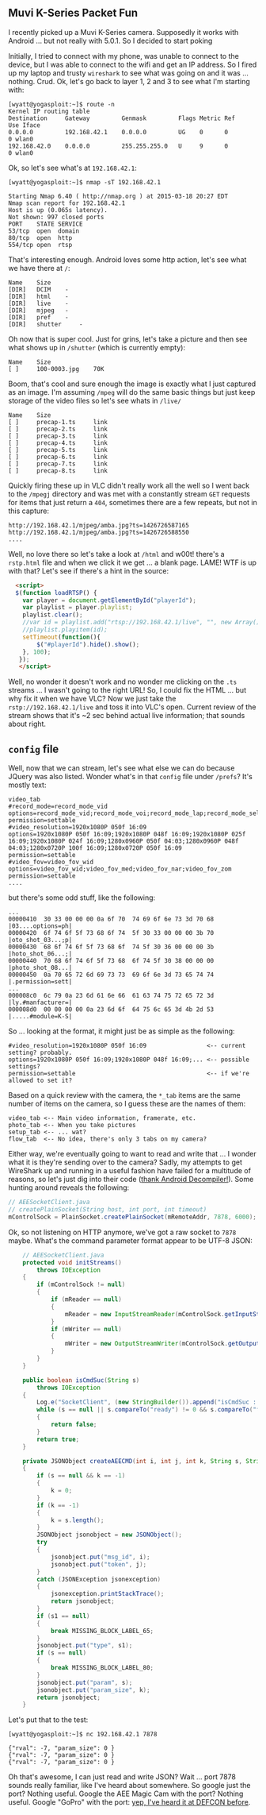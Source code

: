 Muvi K-Series Packet Fun
------------------------
I recently picked up a Muvi K-Series camera. Supposedly it works with Android ... but not really with 5.0.1. So I decided to start poking

Initially, I tried to connect with my phone, was unable to connect to the device, but I was able to connect to the wifi and get an IP address. So I fired up my laptop and trusty ```wireshark``` to see what was going on and it was ... nothing. Crud. Ok, let's go back to layer 1, 2 and 3 to see what I'm starting with:

```
[wyatt@yogasploit:~]$ route -n
Kernel IP routing table
Destination     Gateway         Genmask         Flags Metric Ref    Use Iface
0.0.0.0         192.168.42.1    0.0.0.0         UG    0      0        0 wlan0
192.168.42.0    0.0.0.0         255.255.255.0   U     9      0        0 wlan0
```

Ok, so let's see what's at ```192.168.42.1```:

```
[wyatt@yogasploit:~]$ nmap -sT 192.168.42.1

Starting Nmap 6.40 ( http://nmap.org ) at 2015-03-18 20:27 EDT
Nmap scan report for 192.168.42.1
Host is up (0.065s latency).
Not shown: 997 closed ports
PORT    STATE SERVICE
53/tcp  open  domain
80/tcp  open  http
554/tcp open  rtsp
```

That's interesting enough. Android loves some http action, let's see what we have there at ```/```:

```
Name 	Size
[DIR] 	DCIM 	-
[DIR] 	html 	-
[DIR] 	live 	-
[DIR] 	mjpeg 	-
[DIR] 	pref 	-
[DIR] 	shutter 	-
```

Oh now that is super cool. Just for grins, let's take a picture and then see what shows up in ```/shutter``` (which is currently empty):

```
Name 	Size
[ ] 	100-0003.jpg 	70K
```

Boom, that's cool and sure enough the image is exactly what I just captured as an image. I'm assuming ```/mpeg``` will do the same basic things but just keep storage of the video files so let's see whats in ```/live/```

```
Name 	Size
[ ] 	precap-1.ts 	link
[ ] 	precap-2.ts 	link
[ ] 	precap-3.ts 	link
[ ] 	precap-4.ts 	link
[ ] 	precap-5.ts 	link
[ ] 	precap-6.ts 	link
[ ] 	precap-7.ts 	link
[ ] 	precap-8.ts 	link
```

Quickly firing these up in VLC didn't really work all the well so I went back to the ```/mpegj``` directory and was met with a constantly stream ```GET``` requests for items that just return a ```404```, sometimes there are a few repeats, but not in this capture:

```
http://192.168.42.1/mjpeg/amba.jpg?ts=1426726587165
http://192.168.42.1/mjpeg/amba.jpg?ts=1426726588550
....
```

Well, no love there so let's take a look at ```/html``` and w00t! there's a ```rstp.html``` file and when we click it we get ... a blank page. LAME! WTF is up with that? Let's see if there's a hint in the source:

``` html
  <script>  
  $(function loadRTSP() {
    var player = document.getElementById("playerId");
    var playlist = player.playlist;
    playlist.clear();
    //var id = playlist.add("rtsp://192.168.42.1/live", "", new Array());
    //playlist.playitem(id);
    setTimeout(function(){
        $("#playerId").hide().show();
    }, 100);
   });
   </script>
```

Well, no wonder it doesn't work and no wonder me clicking on the ```.ts``` streams ... I wasn't going to the right URL! So, I could fix the HTML ... but why fix it when we have VLC? Now we just take the ```rstp://192.168.42.1/live``` and toss it into VLC's open. Current review of the stream shows that it's ~2 sec behind actual live information; that sounds about right.

```config``` file
-----------------
Well, now that we can stream, let's see what else we can do because JQuery was also listed. Wonder what's in that ```config``` file under ```/prefs```? It's mostly text:

```
video_tab
#record_mode=record_mode_vid
options=record_mode_vid;record_mode_voi;record_mode_lap;record_mode_sel
permission=settable
#video_resolution=1920x1080P 050f 16:09
options=1920x1080P 050f 16:09;1920x1080P 048f 16:09;1920x1080P 025f 16:09;1920x1080P 024f 16:09;1280x0960P 050f 04:03;1280x0960P 048f 04:03;1280x0720P 100f 16:09;1280x0720P 050f 16:09
permission=settable
#video_fov=video_fov_wid
options=video_fov_wid;video_fov_med;video_fov_nar;video_fov_zom
permission=settable
....
```

but there's some odd stuff, like the following:

```
...
00000410  30 33 00 00 00 0a 6f 70  74 69 6f 6e 73 3d 70 68  |03....options=ph|
00000420  6f 74 6f 5f 73 68 6f 74  5f 30 33 00 00 00 3b 70  |oto_shot_03...;p|
00000430  68 6f 74 6f 5f 73 68 6f  74 5f 30 36 00 00 00 3b  |hoto_shot_06...;|
00000440  70 68 6f 74 6f 5f 73 68  6f 74 5f 30 38 00 00 00  |photo_shot_08...|
00000450  0a 70 65 72 6d 69 73 73  69 6f 6e 3d 73 65 74 74  |.permission=sett|
...
000008c0  6c 79 0a 23 6d 61 6e 66  61 63 74 75 72 65 72 3d  |ly.#manfacturer=|
000008d0  00 00 00 00 0a 23 6d 6f  64 75 6c 65 3d 4b 2d 53  |.....#module=K-S|
```

So ... looking at the format, it might just be as simple as the following:
```
#video_resolution=1920x1080P 050f 16:09                 <-- current setting? probably.
options=1920x1080P 050f 16:09;1920x1080P 048f 16:09;... <-- possible settings?
permission=settable                                     <-- if we're allowed to set it?
```

Based on a quick review with the camera, the ```*_tab``` items are the same number of items on the camera, so I guess these are the names of them:

```
video_tab <-- Main video information, framerate, etc.
photo_tab <-- When you take pictures
setup_tab <-- ... wat?
flow_tab  <-- No idea, there's only 3 tabs on my camera?
````

Either way, we're eventually going to want to read and write that ... I wonder what it is they're sending over to the camera? Sadly, my attempts to get WireShark up and running in a useful fashion have failed for a multitude of reasons, so let's just dig into their code ([thank Android Decompiler!](http://www.decompileandroid.com/)). Some hunting around reveals the following:

``` java
// AEESocketClient.java
// createPlainSocket(String host, int port, int timeout)
mControlSock = PlainSocket.createPlainSocket(mRemoteAddr, 7878, 6000);
```

Ok, so not listening on HTTP anymore, we've got a raw socket to ```7878``` maybe. What's the command parameter format appear to be UTF-8 JSON:

``` java
    // AEESocketClient.java
    protected void initStreams()
        throws IOException
    {
        if (mControlSock != null)
        {
            if (mReader == null)
            {
                mReader = new InputStreamReader(mControlSock.getInputStream(), "UTF-8");
            }
            if (mWriter == null)
            {
                mWriter = new OutputStreamWriter(mControlSock.getOutputStream(), "UTF-8");
            }
        }
    }

    public boolean isCmdSuc(String s)
        throws IOException
    {
        Log.e("SocketClient", (new StringBuilder()).append("isCmdSuc : ").append(s).toString());
        while (s == null || s.compareTo("ready") != 0 && s.compareTo("fail") == 0)
        {
            return false;
        }
        return true;
    }

    private JSONObject createAEECMD(int i, int j, int k, String s, String s1)
    {
        if (s == null && k == -1)
        {
            k = 0;
        }
        if (k == -1)
        {
            k = s.length();
        }
        JSONObject jsonobject = new JSONObject();
        try
        {
            jsonobject.put("msg_id", i);
            jsonobject.put("token", j);
        }
        catch (JSONException jsonexception)
        {
            jsonexception.printStackTrace();
            return jsonobject;
        }
        if (s1 == null)
        {
            break MISSING_BLOCK_LABEL_65;
        }
        jsonobject.put("type", s1);
        if (s == null)
        {
            break MISSING_BLOCK_LABEL_80;
        }
        jsonobject.put("param", s);
        jsonobject.put("param_size", k);
        return jsonobject;
    }
```

Let's put that to the test:

```
[wyatt@yogasploit:~]$ nc 192.168.42.1 7878

{"rval": -7, "param_size": 0 }
{"rval": -7, "param_size": 0 }
{"rval": -7, "param_size": 0 }
```

Oh that's awesome, I can just read and write JSON? Wait ... port 7878 sounds really familiar, like I've heard about somewhere. So google just the port? Nothing useful. Google the AEE Magic Cam with the port? Nothing useful. Google "GoPro" with the port: [yep, I've heard it at DEFCON before](https://github.com/quine/GoProGTFO).
